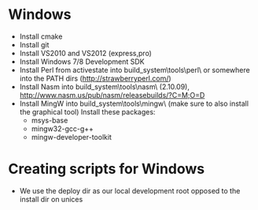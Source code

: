 # Windows
- Install cmake
- Install git
- Install VS2010 and VS2012 (express,pro)
- Install Windows 7/8 Development SDK
- Install Perl from activestate into build_system\tools\perl\ or somewhere into the PATH dirs (http://strawberryperl.com/)
- Install Nasm into build_system\tools\nasm\  (2.10.09), http://www.nasm.us/pub/nasm/releasebuilds/?C=M;O=D
- Install MingW into build_system\tools\mingw\ (make sure to also install the graphical tool)
  Install these packages:
  - msys-base
  - mingw32-gcc-g++
  - mingw-developer-toolkit

# Creating scripts for Windows
- We use the deploy dir as our local development root opposed to the install dir on unices